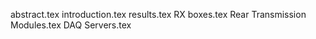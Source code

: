 abstract.tex
introduction.tex
results.tex
RX boxes.tex
Rear Transmission Modules.tex
DAQ Servers.tex
